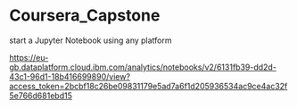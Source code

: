 # Coursera_Capstone
start a Jupyter Notebook using any platform



https://eu-gb.dataplatform.cloud.ibm.com/analytics/notebooks/v2/6131fb39-dd2d-43c1-96d1-18b416699890/view?access_token=2bcbf18c26be09831179e5ad7a6f1d205936534ac9ce4ac32f5e766d681ebd15
